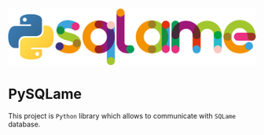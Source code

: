 ![SQLame logo](./img/logo.png)

# PySQLame

This project is `Python` library which allows to communicate with `SQLame` database.